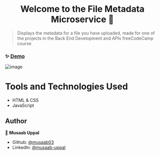 <h1 align="center">Welcome to the File Metadata Microservice 👋</h1>

> Displays the metadata for a file you have uploaded, made for one of the projects in the Back End Development and APIs freeCodeCamp course

### ✨ [Demo](https://build-a-file-metadata-microservice.mu668.repl.co/)

![image](https://user-images.githubusercontent.com/103457332/236341609-ea3001c2-9ab5-4dbe-a506-382ce9d912a2.png)

# Tools and Technologies Used
- HTML & CSS
- JavaScript

## Author

👤 **Musaab Uppal**

* Github: [@musaab03](https://github.com/musaab03)
* LinkedIn: [@musaab-uppal](https://linkedin.com/in/musaab-uppal)

